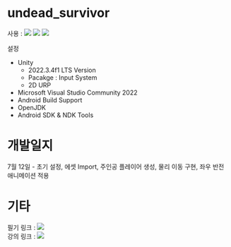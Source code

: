 # undead_survivor

사용 : <img src="https://img.shields.io/badge/Unity-222324?style=flat&logo=unity&logoColor=white"/> <img src="https://img.shields.io/badge/C%23-239120?style=flat&logo=Csharp&logoColor=white"/> <img src="https://img.shields.io/badge/VisualStudio-5C2D91?style=flat&logo=VisualStudio&logoColor=white"/> 

설정
- Unity
    - 2022.3.4f1 LTS Version
    - Pacakge : Input System
    - 2D URP
- Microsoft Visual Studio Community 2022
- Android Build Support
- OpenJDK
- Android SDK & NDK Tools

# 개발일지
7월 12일 - 초기 설정, 에셋 Import, 주인공 플레이어 생성, 물리 이동 구현, 좌우 반전 애니메이션 적용

# 기타
필기 링크 : <a href="https://github.com/noblesswan/undead_survivor/blob/main/%ED%95%84%EA%B8%B0/Undead_Survivor%20%ED%95%84%EA%B8%B0.md" target="_blank"> <img src="https://img.shields.io/badge/GitHub-181717?style=flat&logo=github&logoColor=white"/></a>   
강의 링크 : <a href="https://www.youtube.com/playlist?list=PLO-mt5Iu5TeZF8xMHqtT_DhAPKmjF6i3x" target="_blank"> <img src="https://img.shields.io/badge/YouTube-FF0000?style=flat&logo=YouTube&logoColor=white"/></a>


